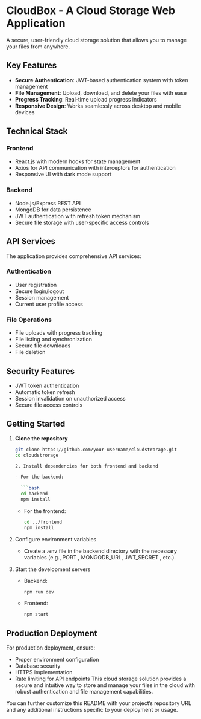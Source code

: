 # CloudBox - A Cloud Storage Web Application

A secure, user-friendly cloud storage solution that allows you to manage your files from anywhere.

## Key Features

- **Secure Authentication**: JWT-based authentication system with token management
- **File Management**: Upload, download, and delete your files with ease
- **Progress Tracking**: Real-time upload progress indicators
- **Responsive Design**: Works seamlessly across desktop and mobile devices

## Technical Stack

### Frontend

- React.js with modern hooks for state management
- Axios for API communication with interceptors for authentication
- Responsive UI with dark mode support

### Backend

- Node.js/Express REST API
- MongoDB for data persistence
- JWT authentication with refresh token mechanism
- Secure file storage with user-specific access controls

## API Services

The application provides comprehensive API services:

### Authentication

- User registration
- Secure login/logout
- Session management
- Current user profile access

### File Operations

- File uploads with progress tracking
- File listing and synchronization
- Secure file downloads
- File deletion

## Security Features

- JWT token authentication
- Automatic token refresh
- Session invalidation on unauthorized access
- Secure file access controls

## Getting Started

1. **Clone the repository**
   ```bash
   git clone https://github.com/your-username/cloudstrorage.git
   cd cloudstrorage

   2. Install dependencies for both frontend and backend
   
   - For the backend:
     
     ```bash
     cd backend
     npm install
      ```
   - For the frontend:
     
     ```bash
     cd ../frontend
     npm install
      ```
3. Configure environment variables
   
   - Create a .env file in the backend directory with the necessary variables (e.g., PORT , MONGODB_URI , JWT_SECRET , etc.).
4. Start the development servers
   
   - Backend:
     ```bash
     npm run dev
      ```
   - Frontend:
     ```bash
     npm start
      ```
## Production Deployment
For production deployment, ensure:

- Proper environment configuration
- Database security
- HTTPS implementation
- Rate limiting for API endpoints
This cloud storage solution provides a secure and intuitive way to store and manage your files in the cloud with robust authentication and file management capabilities.

You can further customize this README with your project’s repository URL and any additional instructions specific to your deployment or usage.